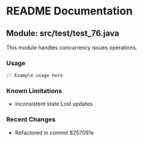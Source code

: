 # README Documentation

## Module: src/test/test_76.java

This module handles concurrency issues operations.

### Usage

```python
// Example usage here
```

### Known Limitations

- Inconsistent state Lost updates

### Recent Changes

- Refactored in commit 8257091e
